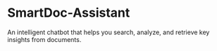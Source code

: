 # SmartDoc-Assistant
An intelligent chatbot that helps you search, analyze, and retrieve key insights from documents.
